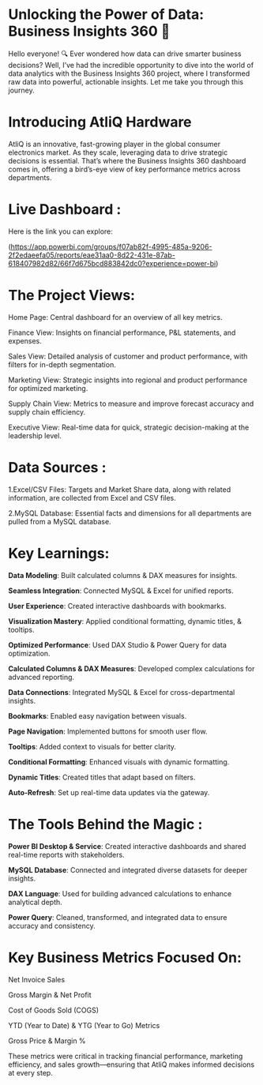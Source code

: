 # Unlocking the Power of Data: Business Insights 360 🚀

Hello everyone! 🔍 Ever wondered how data can drive smarter business decisions? Well, I’ve had the incredible opportunity to dive into the world of data analytics with the Business Insights 360 project, where I transformed raw data into powerful, actionable insights. Let me take you through this journey.

# Introducing AtliQ Hardware

AtliQ is an innovative, fast-growing player in the global consumer electronics market. As they scale, leveraging data to drive strategic decisions is essential. That’s where the Business Insights 360 dashboard comes in, offering a bird’s-eye view of key performance metrics across departments.

# Live Dashboard :

Here is the link you can explore:

(https://app.powerbi.com/groups/f07ab82f-4995-485a-9206-2f2edaeefa05/reports/eae31aa0-8d22-431e-87ab-618407982d82/66f7d675bcd883842dc0?experience=power-bi)

# The Project Views: 

Home Page: Central dashboard for an overview of all key metrics.

Finance View: Insights on financial performance, P&L statements, and expenses.

Sales View: Detailed analysis of customer and product performance, with filters for in-depth segmentation.

Marketing View: Strategic insights into regional and product performance for optimized marketing.

Supply Chain View: Metrics to measure and improve forecast accuracy and supply chain efficiency.

Executive View: Real-time data for quick, strategic decision-making at the leadership level.

# Data Sources :

1.Excel/CSV Files: Targets and Market Share data, along with related information, are collected from Excel and CSV files.

2.MySQL Database: Essential facts and dimensions for all departments are pulled from a MySQL database.

# Key Learnings:

**Data Modeling**: Built calculated columns & DAX measures for insights.

**Seamless Integration**: Connected MySQL & Excel for unified reports.

**User Experience**: Created interactive dashboards with bookmarks.

**Visualization Mastery**: Applied conditional formatting, dynamic titles, & tooltips.

**Optimized Performance**: Used DAX Studio & Power Query for data optimization.

**Calculated Columns & DAX Measures**: Developed complex calculations for advanced reporting.

**Data Connections**: Integrated MySQL & Excel for cross-departmental insights.

**Bookmarks**: Enabled easy navigation between visuals.

**Page Navigation**: Implemented buttons for smooth user flow.

**Tooltips**: Added context to visuals for better clarity.

**Conditional Formatting**: Enhanced visuals with dynamic formatting.

**Dynamic Titles**: Created titles that adapt based on filters.

**Auto-Refresh**: Set up real-time data updates via the gateway.

# The Tools Behind the Magic :

**Power BI Desktop & Service**: Created interactive dashboards and shared real-time reports with stakeholders.

**MySQL Database**: Connected and integrated diverse datasets for deeper insights.

**DAX Language**: Used for building advanced calculations to enhance analytical depth.

**Power Query**: Cleaned, transformed, and integrated data to ensure accuracy and consistency.

# Key Business Metrics Focused On:

Net Invoice Sales

Gross Margin & Net Profit

Cost of Goods Sold (COGS)

YTD (Year to Date) & YTG (Year to Go) Metrics

Gross Price & Margin %

These metrics were critical in tracking financial performance, marketing efficiency, and sales growth—ensuring that AtliQ makes informed decisions at every step.
